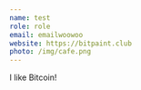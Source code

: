 ```yaml
---
name: test
role: role
email: emailwoowoo
website: https://bitpaint.club
photo: /img/cafe.png
---
```


I like Bitcoin!
